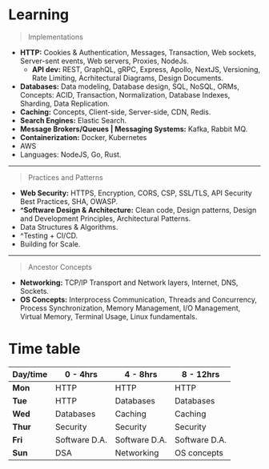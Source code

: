 # Learning
> Implementations
- **HTTP:** Cookies & Authentication, Messages, Transaction, Web sockets, Server-sent events, Web servers, Proxies, NodeJs.
  - **API dev:** REST, GraphQL, gRPC, Express, Apollo, NextJS, Versioning, Rate Limiting, Acrhitectural Diagrams, Design Documents.
- **Databases:** Data modeling, Database design, SQL, NoSQL, ORMs, Concepts: ACID, Transaction, Normalization, Database Indexes, Sharding, Data Replication.
- **Caching:** Concepts, Client-side, Server-side, CDN, Redis.
- **Search Engines:** Elastic Search.
- **Message Brokers/Queues | Messaging Systems:** Kafka, Rabbit MQ.
- **Containerization:** Docker, Kubernetes
- AWS
- Languages: NodeJS, Go, Rust.
---
> Practices and Patterns
- **Web Security:** HTTPS, Encryption, CORS, CSP, SSL/TLS, API Security Best Practices, SHA, OWASP.
- **^Software Design & Architecture:** Clean code, Design patterns, Design and Development Principles, Architectural Patterns.
- Data Structures & Algorithms.
- ^Testing + CI/CD.
- Building for Scale.
---
> Ancestor Concepts
- **Networking:** TCP/IP Transport and Network layers, Internet, DNS, Sockets.
- **OS Concepts:** Interprocess Communication, Threads and Concurrency, Process Synchronization, Memory Management, I/O Management, Virtual Memory, Terminal Usage, Linux fundamentals.

# Time table
| Day/time | 0 - 4hrs | 4 - 8hrs | 8 - 12hrs |
| --- | --- | --- | --- |
| **Mon** | HTTP | HTTP | HTTP |
| **Tue** | HTTP | Databases | Databases |
| **Wed** | Databases | Caching | Caching |
| **Thur** | Security | Security| Security|
| **Fri** | Software D.A. | Software D.A. | Software D.A. |
| **Sun** | DSA | Networking | OS concepts